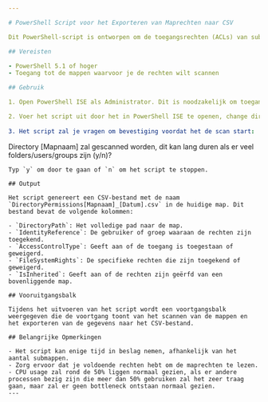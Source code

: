 ```yaml
---

# PowerShell Script voor het Exporteren van Maprechten naar CSV

Dit PowerShell-script is ontworpen om de toegangsrechten (ACLs) van submappen binnen een specifieke map te scannen en deze informatie te exporteren naar een CSV-bestand. Dit is bedoeld vooral voor audits.

## Vereisten

- PowerShell 5.1 of hoger
- Toegang tot de mappen waarvoor je de rechten wilt scannen

## Gebruik

1. Open PowerShell ISE als Administrator. Dit is noodzakelijk om toegang te krijgen tot de ACLs van de mappen.

2. Voer het script uit door het in PowerShell ISE te openen, change directory (cd) naar de directory dat je wilt scannen en run daarna het script.
   
3. Het script zal je vragen om bevestiging voordat het de scan start:
   ```
   Directory [Mapnaam] zal gescanned worden, dit kan lang duren als er veel folders/users/groups zijn (y/n)?
   ```
   Typ `y` om door te gaan of `n` om het script te stoppen.

## Output

Het script genereert een CSV-bestand met de naam `DirectoryPermissions[Mapnaam]_[Datum].csv` in de huidige map. Dit bestand bevat de volgende kolommen:

- `DirectoryPath`: Het volledige pad naar de map.
- `IdentityReference`: De gebruiker of groep waaraan de rechten zijn toegekend.
- `AccessControlType`: Geeft aan of de toegang is toegestaan of geweigerd.
- `FileSystemRights`: De specifieke rechten die zijn toegekend of geweigerd.
- `IsInherited`: Geeft aan of de rechten zijn geërfd van een bovenliggende map.

## Vooruitgangsbalk

Tijdens het uitvoeren van het script wordt een voortgangsbalk weergegeven die de voortgang toont van het scannen van de mappen en het exporteren van de gegevens naar het CSV-bestand.

## Belangrijke Opmerkingen

- Het script kan enige tijd in beslag nemen, afhankelijk van het aantal submappen.
- Zorg ervoor dat je voldoende rechten hebt om de maprechten te lezen.
- CPU usage zal rond de 50% liggen normaal gezien, als er andere processen bezig zijn die meer dan 50% gebruiken zal het zeer traag gaan, maar zal er geen bottleneck ontstaan normaal gezien.
---
```

